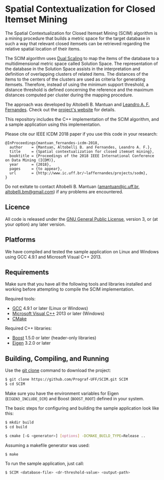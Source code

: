 # Spatial Contextualization for Closed Itemset Mining
The Spatial Contextualization for Closed Itemset Mining (SCIM) algorithm is a mining procedure that builds a metric space for the target database in such a way that relevant closed itemsets can be retrieved regarding the relative spatial location of their items.

The SCIM algorithm uses [Dual Scaling](https://www.taylorfrancis.com/books/9781317781943) to map the items of the database to a multidimensional metric space called Solution Space. The representation of the database in the Solution Space assists in the interpretation and definition of overlapping clusters of related items. The distances of the items to the centers of the clusters are used as criteria for generating itemsets. Therefore, instead of using the minimum support threshold, a distance threshold is defined concerning the reference and the maximum distances computed per cluster during the mapping procedure.

The approach was developed by Altobelli B. Mantuan and [Leandro A. F. Fernandes](http://www.ic.uff.br/~laffernandes). Check out the [project's website](http://www.ic.uff.br/~laffernandes/projects/sodm) for details.

This repository includes the C++ implementation of the SCIM algorithm, and a sample application using this implementation.

Please cite our IEEE ICDM 2018 paper if you use this code in your research:
```
@InProceedings{mantuan_fernandes-icdm-2018,
  author    = {Mantuan, Altobelli B. and Fernandes, Leandro A. F.},
  title     = {Spatial contextualization for closed itemset mining},
  booktitle = {Proceedings of the 2018 IEEE International Conference on Data Mining (ICDM)},
  year      = {2018},
  pages     = {to appear},
  url       = {http://www.ic.uff.br/~laffernandes/projects/sodm},
}
```

Do not exitate to contact Altobelli B. Mantuan ([amantuan@ic.uff.br](mailto:amantuan@ic.uff.br), [altobelli.bm@gmail.com](mailto:altobelli.bm@gmail.com)) if any problems are encountered.


## Licence
All code is released under the [GNU General Public License](https://www.gnu.org/licenses/), version 3, or (at your option) any later version.


## Platforms
We have compiled and tested the sample application on Linux and Windows using GCC 4.9.1 and Microsoft Visual C++ 2013.


## Requirements
Make sure that you have all the following tools and libraries installed and working before attempting to compile the SCIM implementation.

Required tools:
- [GCC](https://pt.wikipedia.org/wiki/GNU_Compiler_Collection) 4.9.1 or later (Linux or Windows)
- [Microsoft Visual C++](https://en.wikipedia.org/wiki/Microsoft_Visual_C%2B%2B) 2013 or later (Windows)
- [CMake](https://cmake.org)

Required C++ libraries:
- [Boost](https://www.boost.org) 1.5.0 or later (header-only libraries)
- [Eigen](https://eigen.tuxfamily.org) 3.2.0 or later


## Building, Compiling, and Running
Use the [git clone](https://git-scm.com/docs/git-clone) command to download the project:
```bash
$ git clone https://github.com/Prograf-UFF/SCIM.git SCIM
$ cd SCIM
```

Make sure you have the environment variables for Eigen (``EIGEN3_INCLUDE_DIR``) and Boost (``BOOST_ROOT``) defined in your system.

The basic steps for configuring and building the sample application look like this:
```bash
$ mkdir build
$ cd build

$ cmake [-G <generator>] [options] -DCMAKE_BUILD_TYPE=Release ..
```

Assuming a makefile generator was used:
```bash
$ make
```

To run the sample application, just call:
```bash
$ SCIM <database-file> <dr-threshold-value> <output-path>
```

